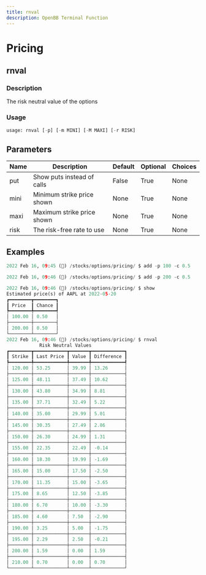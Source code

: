 ```yaml
---
title: rnval
description: OpenBB Terminal Function
---
```


# Pricing

## rnval

### Description

The risk neutral value of the options

### Usage

```python
usage: rnval [-p] [-m MINI] [-M MAXI] [-r RISK]
```

## Parameters

| Name | Description | Default | Optional | Choices |
| ---- | ----------- | ------- | -------- | ------- |
| put | Show puts instead of calls | False | True | None |
| mini | Minimum strike price shown | None | True | None |
| maxi | Maximum strike price shown | None | True | None |
| risk | The risk-free rate to use | None | True | None |

## Examples

```python
2022 Feb 16, 09:45 (🦋) /stocks/options/pricing/ $ add -p 100 -c 0.5

2022 Feb 16, 09:46 (🦋) /stocks/options/pricing/ $ add -p 200 -c 0.5

2022 Feb 16, 09:46 (🦋) /stocks/options/pricing/ $ show
Estimated price(s) of AAPL at 2022-05-20
┏━━━━━━━━┳━━━━━━━━┓
┃ Price  ┃ Chance ┃
┡━━━━━━━━╇━━━━━━━━┩
│ 100.00 │ 0.50   │
├────────┼────────┤
│ 200.00 │ 0.50   │
└────────┴────────┘
2022 Feb 16, 09:46 (🦋) /stocks/options/pricing/ $ rnval
            Risk Neutral Values
┏━━━━━━━━┳━━━━━━━━━━━━┳━━━━━━━┳━━━━━━━━━━━━┓
┃ Strike ┃ Last Price ┃ Value ┃ Difference ┃
┡━━━━━━━━╇━━━━━━━━━━━━╇━━━━━━━╇━━━━━━━━━━━━┩
│ 120.00 │ 53.25      │ 39.99 │ 13.26      │
├────────┼────────────┼───────┼────────────┤
│ 125.00 │ 48.11      │ 37.49 │ 10.62      │
├────────┼────────────┼───────┼────────────┤
│ 130.00 │ 43.80      │ 34.99 │ 8.81       │
├────────┼────────────┼───────┼────────────┤
│ 135.00 │ 37.71      │ 32.49 │ 5.22       │
├────────┼────────────┼───────┼────────────┤
│ 140.00 │ 35.00      │ 29.99 │ 5.01       │
├────────┼────────────┼───────┼────────────┤
│ 145.00 │ 30.35      │ 27.49 │ 2.86       │
├────────┼────────────┼───────┼────────────┤
│ 150.00 │ 26.30      │ 24.99 │ 1.31       │
├────────┼────────────┼───────┼────────────┤
│ 155.00 │ 22.35      │ 22.49 │ -0.14      │
├────────┼────────────┼───────┼────────────┤
│ 160.00 │ 18.30      │ 19.99 │ -1.69      │
├────────┼────────────┼───────┼────────────┤
│ 165.00 │ 15.00      │ 17.50 │ -2.50      │
├────────┼────────────┼───────┼────────────┤
│ 170.00 │ 11.35      │ 15.00 │ -3.65      │
├────────┼────────────┼───────┼────────────┤
│ 175.00 │ 8.65       │ 12.50 │ -3.85      │
├────────┼────────────┼───────┼────────────┤
│ 180.00 │ 6.70       │ 10.00 │ -3.30      │
├────────┼────────────┼───────┼────────────┤
│ 185.00 │ 4.60       │ 7.50  │ -2.90      │
├────────┼────────────┼───────┼────────────┤
│ 190.00 │ 3.25       │ 5.00  │ -1.75      │
├────────┼────────────┼───────┼────────────┤
│ 195.00 │ 2.29       │ 2.50  │ -0.21      │
├────────┼────────────┼───────┼────────────┤
│ 200.00 │ 1.59       │ 0.00  │ 1.59       │
├────────┼────────────┼───────┼────────────┤
│ 210.00 │ 0.70       │ 0.00  │ 0.70       │
└────────┴────────────┴───────┴────────────┘
```

